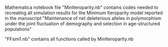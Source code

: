 Mathematica notebook file "MinIteroparity.nb" contains codes needed to recreating all simulation results for the Minimum Iteroparity model reported in the manuscript 
"Maintenance of net deleterious alleles in polymorphism under the joint fluctuation of demography and selection in age-structured populations"

"FFsim1.nb" contains all functions called by MinIteroparity.nb
